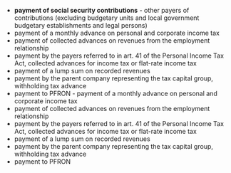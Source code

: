 - **payment of social security contributions** - other payers of contributions (excluding budgetary units and local government budgetary establishments and legal persons)
- payment of a monthly advance on personal and corporate income tax
- payment of collected advances on revenues from the employment relationship
- payment by the payers referred to in art. 41 of the Personal Income Tax Act, collected advances for income tax or flat-rate income tax
- payment of a lump sum on recorded revenues
- payment by the parent company representing the tax capital group, withholding tax advance
- payment to PFRON - payment of a monthly advance on personal and corporate income tax
- payment of collected advances on revenues from the employment relationship
- payment by the payers referred to in art. 41 of the Personal Income Tax Act, collected advances for income tax or flat-rate income tax
- payment of a lump sum on recorded revenues
- payment by the parent company representing the tax capital group, withholding tax advance
- payment to PFRON
